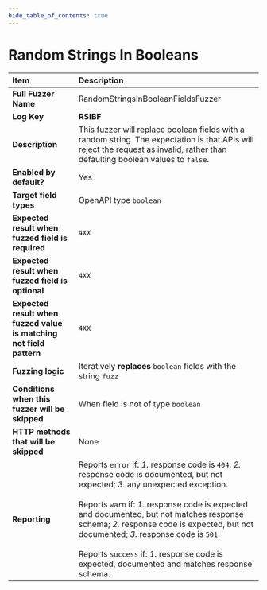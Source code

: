 ```yaml
--- 
hide_table_of_contents: true
---
```


# Random Strings In Booleans

| Item                                                                | Description                                                                                                                                                                                                                                                                                                                                                                                                                                 |
|:--------------------------------------------------------------------|:--------------------------------------------------------------------------------------------------------------------------------------------------------------------------------------------------------------------------------------------------------------------------------------------------------------------------------------------------------------------------------------------------------------------------------------------|
| **Full Fuzzer Name**                                                | RandomStringsInBooleanFieldsFuzzer                                                                                                                                                                                                                                                                                                                                                                                                          |
| **Log Key**                                                         | **RSIBF**                                                                                                                                                                                                                                                                                                                                                                                                                                   |
| **Description**                                                     | This fuzzer will replace boolean fields with a random string. The expectation is that APIs will reject the request as invalid, rather than defaulting boolean values to `false`.                                                                                                                                                                                                                                                            |
| **Enabled by default?**                                             | Yes                                                                                                                                                                                                                                                                                                                                                                                                                                         |
| **Target field types**                                              | OpenAPI type `boolean`                                                                                                                                                                                                                                                                                                                                                                                                                      |
| **Expected result when fuzzed field is required**                   | `4XX`                                                                                                                                                                                                                                                                                                                                                                                                                                       |
| **Expected result when fuzzed field is optional**                   | `4XX`                                                                                                                                                                                                                                                                                                                                                                                                                                       |
| **Expected result when fuzzed value is matching not field pattern** | `4XX`                                                                                                                                                                                                                                                                                                                                                                                                                                       |
| **Fuzzing logic**                                                   | Iteratively **replaces** `boolean` fields with the string `fuzz`                                                                                                                                                                                                                                                                                                                                                                            |
| **Conditions when this fuzzer will be skipped**                     | When field is not of type `boolean`                                                                                                                                                                                                                                                                                                                                                                                                         |
| **HTTP methods that will be skipped**                               | None                                                                                                                                                                                                                                                                                                                                                                                                                                        |
| **Reporting**                                                       | Reports `error` if: *1.* response code is `404`; *2.* response code is documented, but not expected; *3.* any unexpected exception. <br/><br/> Reports `warn` if: *1.* response code is expected and documented, but not matches response schema; *2.* response code is expected, but not documented; *3.* response code is `501`. <br/><br/> Reports `success` if: *1.* response code is expected, documented and matches response schema. | 
